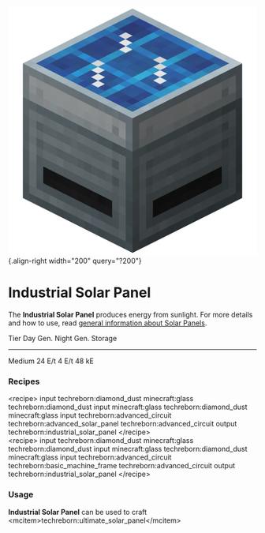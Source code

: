 ![industrial_solar_panel.png](/media/mods/techreborn/industrial_solar_panel.png){.align-right width="200" query="?200"}

# Industrial Solar Panel

The **Industrial Solar Panel** produces energy from sunlight. For more details and how to use, read [general information about Solar Panels](/energy/generators/solar_panels).

  Tier     Day Gen.   Night Gen.   Storage
  -------- ---------- ------------ ---------
  Medium   24 E/t     4 E/t        48 kE

### Recipes

\<recipe\> input techreborn:diamond_dust minecraft:glass techreborn:diamond_dust input minecraft:glass techreborn:diamond_dust minecraft:glass input techreborn:advanced_circuit techreborn:advanced_solar_panel techreborn:advanced_circuit output techreborn:industrial_solar_panel \</recipe\>\
\<recipe\> input techreborn:diamond_dust minecraft:glass techreborn:diamond_dust input minecraft:glass techreborn:diamond_dust minecraft:glass input techreborn:advanced_circuit techreborn:basic_machine_frame techreborn:advanced_circuit output techreborn:industrial_solar_panel \</recipe\>

### Usage

**Industrial Solar Panel** can be used to craft \<mcitem\>techreborn:ultimate_solar_panel\</mcitem\>
